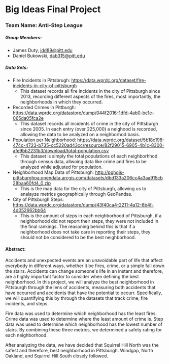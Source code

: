 # Big Ideas Final Project
### Team Name: Anti-Step League
##### Group Members: 
* James Duty, jdd89@pitt.edu
* Daniel Bukowski, dab315@pitt.edu
##### Data Sets:
* Fire Incidents in Pittsbrugh: https://data.wprdc.org/dataset/fire-incidents-in-city-of-pittsburgh
  * This dataset records all fire incidents in the city of Pittsburgh since 2013, recording different aspects of the fires, most importantly, the neighborhoods in which they occurred.
* Recorded Crimes in Pittburgh: https://data.wprdc.org/datastore/dump/044f2016-1dfd-4ab0-bc1e-065da05fca2e
  * This dataset records all incidents of crime in the city of Pittsburgh since 2005. In each entry (over 225,000) a neighood is recorded, allowing the data to be analyzed on a neighborhod basis.
* Population per Neighborhood: https://data.wprdc.org/dataset/5b18c198-474c-4723-b735-cc5220ad43cc/resource/82f29015-6905-4b1c-8300-afe9bb2231b3/download/total-population.csv
  * This dataset is simply the total populations of each neighborhhod through census data, allwoing data like crime and fires to be analyzed while adjusted for population.
* Neighborhood Map Data of Pittsburgh: http://pghgis-pittsburghpa.opendata.arcgis.com/datasets/dbd133a206cc4a3aa915cb28baa60fd4_0.zip
  * This is the map data for the city of Pittsburgh, allowing us to analayze metrics geographically through GeoPandas.
* City of Pittsburgh Steps: https://data.wprdc.org/datastore/dump/43f40ca4-2211-4a12-8b4f-4d052662bb64
  * This is the amount of steps in each neighborhood of Pittsburgh, if a neighborhood did not report their steps, they were not included in the final rankings. The reasoning behind this is that if a neighborhood does not take care in reporting their steps, they should not be considered to be the best neighborhood.

#### Abstract:
Accidents and unexpected events are an unavoidable part of life that affect everybody in different ways, whether it be fires, crime, or a simple fall down the stairs. Accidents can change someone's life in an instant and therefore, are a highly important factor to consider when defining the best neighborhood. In this project, we will analyze the best neighborhood in Pittsburgh through the lens of accidents, measuring both accidents that have occurred and accidents that have the potential to occurr. Specifically, we will quantifying this by through the datasets that track crime, fire incidents, and steps.

Fire data was used to determine which neighborhood has the least fires. Crime data was used to determine where the least amount of crime is. Step data was used to determine which neighborhood has the lowest number of stairs. By combining these three metrics, we determined a safety rating for each neighborhood.

After analyzing the data, we have decided that Squirrel Hill North was the safest and therefore, best neighborhood in Pittsburgh. Windgap, North Oakland, and Squirrel Hill South closely followed.
